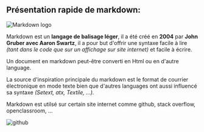 Présentation rapide de markdown:
--------------------------------

![Markdown logo](https://yzhang.gallerycdn.vsassets.io/extensions/yzhang/markdown-all-in-one/1.5.1/1530287399997/Microsoft.VisualStudio.Services.Icons.Default "markdown logo")

Markdown est un __langage de balisage léger__, il a été créé en __2004__ par __John Gruber avec Aaron Swartz__, il a pour but d'offrir une syntaxe facile à lire *(tant dans le code que sur un affichage sur site internet)* et facile à écrire.

Un document en markdown peut-être converti en Html ou en d'autre language.

La source d'inspiration principale du markdown est le format de courrier électronique en mode texte bien que d'autres languages ont aussi influencé sa syntaxe *(Setext, atx, Textile, ...).*

Markdown est utilsé sur certain site internet comme github, stack overflow, openclassroom, ...

![github](https://assets-cdn.github.com/images/spinners/octocat-spinner-128.gif "github")